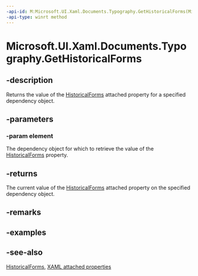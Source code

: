 ```yaml
---
-api-id: M:Microsoft.UI.Xaml.Documents.Typography.GetHistoricalForms(Microsoft.UI.Xaml.DependencyObject)
-api-type: winrt method
---
```


<!-- Method syntax
public bool GetHistoricalForms(Windows.UI.Xaml.DependencyObject element)
-->

# Microsoft.UI.Xaml.Documents.Typography.GetHistoricalForms

## -description
Returns the value of the [HistoricalForms](typography_historicalforms.md) attached property for a specified dependency object.

## -parameters
### -param element
The dependency object for which to retrieve the value of the [HistoricalForms](typography_historicalforms.md) property.

## -returns
The current value of the [HistoricalForms](typography_historicalforms.md) attached property on the specified dependency object.

## -remarks

## -examples

## -see-also

[HistoricalForms](typography_historicalforms.md), [XAML attached properties](/windows/uwp/xaml-platform/attached-properties-overview)

